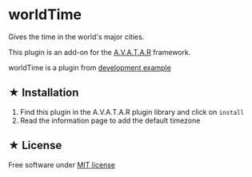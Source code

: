# worldTime

Gives the time in the world's major cities.

This plugin is an add-on for the [A.V.A.T.A.R](https://avatar-home-automation.github.io/docs) framework.  

worldTime is a plugin from [development example](https://avatar-home-automation.github.io/docs/time/)

 ## ★ Installation

 1. Find this plugin in the A.V.A.T.A.R plugin library and click on `install`
 2. Read the information page to add the default timezone

## ★ License
Free software under [MIT license](https://github.com/avatar-home-automation/A.V.A.T.A.R-plugin-worldTime/blob/master/LICENSE)
